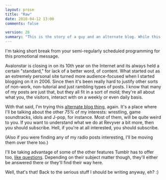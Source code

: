 ```yaml
---
layout: prose
title: "Raw"
date: 2010-04-12 13:00
comments: false

version: 26
summary: "This is the story of a guy and an alternate blog. While this blog has always had a sort of \"standard\" to its posts, the said alternate blog will be a bit more—telling."
---
```


I'm taking short break from your semi-regularly scheduled programming for this promotional message.

Avalonstar is closing in on its 10th year on the Internet and its always held a certain "standard," for lack of a better word, of content. What started out as an extremely personal site turned more audience-focused when I started blogging on it in 2006. Since then it's been really hard to justify other sorts of non-work, non-tutorial and just rambling types of posts. I know that many of my posts are just that, but they all fit in a sort of mold; they're all about what you, the visitors, interact with on a weekly or even daily basis.

With that said, I'm trying this [alternate blog thing][1], again. It's a place where I'll be talking about the other *75%* of my interests: wrestling, game soundtracks, idols and J-pop, for instance. Most of them, will be quite weird to you. If you want to understand what we do at Revyver a bit more, then you should subscribe. Hell, if you're at all interested, you should subscribe.

(Also if you were finding any of my radio posts interesting, I'll be moving them over there too.)

I'll be taking advantage of some of the other features Tumblr has to offer too, [like questions][2]. Depending on their subject matter though, they'll either be answered there or they'll find their way here.

Well, that's that! Back to the serious stuff I should be writing anyway, eh? :)

[1]: http://raw.avalonstar.com/
[2]: http://raw.avalonstar.com/ask/
